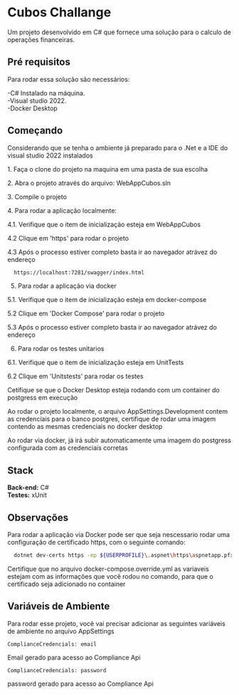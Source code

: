 
# Cubos Challange

Um projeto desenvolvido em C# que fornece uma solução para o calculo de operações financeiras.

## Pré requisitos

Para rodar essa solução são necessários:

-C# Instalado na máquina. \
-Visual studio 2022.\
-Docker Desktop


## Começando

Considerando que se tenha o ambiente já preparado para o .Net e a IDE do visual studio 2022 instalados

1. Faça o clone do projeto na maquina em uma pasta de sua escolha

2. Abra o projeto através do arquivo: WebAppCubos.sln

3. Compile o projeto

4. Para rodar a aplicação localmente:

4.1. Verifique que o item de inicialização esteja em WebAppCubos

4.2 Clique em 'https' para rodar o projeto

4.3 Após o processo estiver completo basta ir ao navegador atrávez do endereço

```bash
  https://localhost:7281/swagger/index.html
```

5. Para rodar a aplicação via docker

5.1. Verifique que o item de inicialização esteja em docker-compose

5.2 Clique em 'Docker Compose' para rodar o projeto

5.3 Após o processo estiver completo basta ir ao navegador atrávez do endereço

6. Para rodar os testes unitarios

6.1. Verifique que o item de inicialização esteja em UnitTests

6.2 Clique em 'Unitstests' para rodar os testes

Cetifique se que o Docker Desktop esteja rodando com um container do postgress em execução

Ao rodar o projeto localmente, o arquivo AppSettings.Development contem as credenciais para o banco postgres, certifique de rodar uma imagem contendo as mesmas credenciais no docker desktop

Ao rodar via docker, já irá subir automaticamente uma imagem do postgress configurada com as credenciais corretas


## Stack

**Back-end:** C#\
**Testes:** xUnit

## Observações

Para rodar a aplicação via Docker pode ser que seja nescessario rodar uma configuração de certificado https, com o seguinte comando:

```bash
  dotnet dev-certs https -ep ${USERPROFILE}\.aspnet\https\aspnetapp.pfx -p YourPasswordHere
```

Certifique que no arquivo docker-compose.override.yml as variaveis estejam com as informações que você rodou no comando, para que o certificado seja adicionado no container



## Variáveis de Ambiente

Para rodar esse projeto, você vai precisar adicionar as seguintes variáveis de ambiente no arquivo AppSettings

`ComplianceCredencials: email`

Email gerado para acesso ao Compliance Api

`ComplianceCredencials: password`

password gerado para acesso ao Compliance Api

